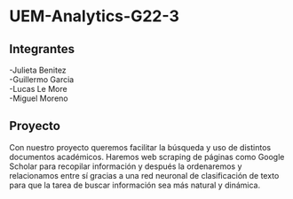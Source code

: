 # UEM-Analytics-G22-3

## Integrantes
-Julieta Benitez  
-Guillermo Garcia  
-Lucas Le More  
-Miguel Moreno  

## Proyecto
Con nuestro proyecto queremos facilitar la búsqueda y uso de distintos documentos académicos. Haremos web scraping de páginas como Google Scholar para recopilar información y después la ordenaremos y relacionamos entre sí gracias a una red neuronal de clasificación de texto para que la tarea de buscar información sea más natural y dinámica.



